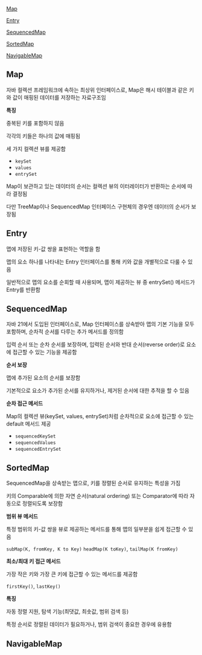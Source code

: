 [Map](#map)

[Entry](#entry)

[SequencedMap](#sequencedmap)

[SortedMap](#sortedmap)

[NavigableMap](#navigablemap)

## Map

자바 컬렉션 프레임워크에 속하는 최상위 인터페이스로, Map은 해시 테이블과 같은 키와 값이 매핑된 데이터를 저장하는 자료구조임

**특징**

중복된 키를 포함하지 않음

각각의 키들은 하나의 값에 매핑됨

세 가지 컬렉션 뷰를 제공함
- `keySet`
- `values`
- `entrySet`

Map이 보관하고 있는 데이터의 순서는 컬렉션 뷰의 이터레이터가 반환하는 순서에 따라 결정됨

다만 TreeMap이나 SequencedMap 인터페이스 구현체의 경우엔 데이터의 순서가 보장됨

## Entry

맵에 저장된 키-값 쌍을 표현하는 역할을 함

맵의 요소 하나를 나타내는 Entry 인터페이스를 통해 키와 값을 개별적으로 다룰 수 있음

일반적으로 맵의 요소를 순회할 때 사용되며, 맵이 제공하는 뷰 중 entrySet() 메서드가 Entry를 반환함

## SequencedMap

자바 21에서 도입된 인터페이스로, Map 인터페이스를 상속받아 맵의 기본 기능을 모두 포함하며, 순차적 순서를 다루는 추가 메서드를 정의함

입력 순서 또는 순차 순서를 보장하며, 입력된 순서와 반대 순서(reverse order)로 요소에 접근할 수 있는 기능을 제공함

**순서 보장**

맵에 추가된 요소의 순서를 보장함

기본적으로 요소가 추가된 순서를 유지하거나, 제거된 순서에 대한 추적을 할 수 있음

**순차 접근 메서드**

Map의 컬렉션 뷰(keySet, values, entrySet)처럼 순차적으로 요소에 접근할 수 있는 default 메서드 제공
- `sequencedKeySet`
- `sequencedValues`
- `sequencedEntrySet`

## SortedMap

SequencedMap을 상속받는 맵으로, 키를 정렬된 순서로 유지하는 특성을 가짐 

키의 Comparable에 의한 자연 순서(natural ordering) 또는 Comparator에 따라 자동으로 정렬되도록 보장함

**범위 뷰 메서드**

특정 범위의 키-값 쌍을 뷰로 제공하는 메서드를 통해 맵의 일부분을 쉽게 접근할 수 있음

`subMap(K, fromKey, K to Key)` `headMap(K toKey)`, `tailMap(K fromKey)`

**최소/최대 키 접근 메서드**

가장 작은 키와 가장 큰 키에 접근할 수 있는 메서드를 제공함

`firstKey()`, `lastKey()`

**특징**

자동 정렬 지원, 탐색 기능(최댓값, 최솟값, 범위 검색 등)

특정 순서로 정렬된 데이터가 필요하거나, 범위 검색이 중요한 경우에 유용함 

## NavigableMap

